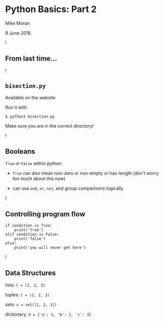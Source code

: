 
# Python Basics: Part 2

Mike Moran

9 June 2016

!

## From last time...

!

## `bisection.py`

Available on the website

Run it with
```
$ python3 bisection.py
```

Make sure you are in the correct directory!

!

## Booleans

`True` or `False` within python

- `True` can also mean non-zero or non-empty or has-length (don't worry too
  much about this now)

- can use `and`, `or`, `not`, and group comparisons logically

!

## Controlling program flow

```
if condition is True:
    print('true')
elif condition is False:
    print('false')
else:
    print('you will never get here')
```

!

## Data Structures

lists: `l = [1, 2, 3]`

tuples: `t = (1, 2, 3)`

sets: `s = set([1, 2, 3])`

dictionary: `d = {'a': 1, 'b': 2, 'c': 3}`

